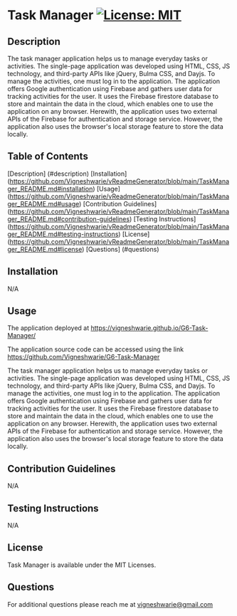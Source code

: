 # Task Manager      [![License: MIT](https://img.shields.io/badge/License-MIT-yellow.svg)](https://opensource.org/licenses/MIT)

## Description

The task manager application helps us to manage everyday tasks or activities. The single-page application was developed using HTML, CSS, JS technology, and third-party APIs like jQuery, Bulma CSS, and Dayjs. To manage the activities, one must log in to the application. The application offers Google authentication using Firebase and gathers user data for tracking activities for the user. It uses the Firebase firestore database to store and maintain the data in the cloud, which enables one to use the application on any browser. Herewith, the application uses two external APIs of the Firebase for authentication and storage service. However, the application also uses the browser's local storage feature to store the data locally.

## Table of Contents

[Description] (#description)
[Installation] (https://github.com/Vigneshwarie/vReadmeGenerator/blob/main/TaskManager_README.md#installation)
[Usage] (https://github.com/Vigneshwarie/vReadmeGenerator/blob/main/TaskManager_README.md#usage)
[Contribution Guidelines] (https://github.com/Vigneshwarie/vReadmeGenerator/blob/main/TaskManager_README.md#contribution-guidelines)
[Testing Instructions] (https://github.com/Vigneshwarie/vReadmeGenerator/blob/main/TaskManager_README.md#testing-instructions)
[License] (https://github.com/Vigneshwarie/vReadmeGenerator/blob/main/TaskManager_README.md#license)
[Questions] (#questions)

## Installation

N/A

## Usage

The application deployed at https://vigneshwarie.github.io/G6-Task-Manager/

The application source code can be accessed using the link https://github.com/Vigneshwarie/G6-Task-Manager

The task manager application helps us to manage everyday tasks or activities. The single-page application was developed using HTML, CSS, JS technology, and third-party APIs like jQuery, Bulma CSS, and Dayjs. To manage the activities, one must log in to the application. The application offers Google authentication using Firebase and gathers user data for tracking activities for the user. It uses the Firebase firestore database to store and maintain the data in the cloud, which enables one to use the application on any browser. Herewith, the application uses two external APIs of the Firebase for authentication and storage service. However, the application also uses the browser's local storage feature to store the data locally.

## Contribution Guidelines

N/A

## Testing Instructions

N/A

## License

Task Manager is available under the MIT Licenses.

## Questions

For additional questions please reach me at vigneshwarie@gmail.com

